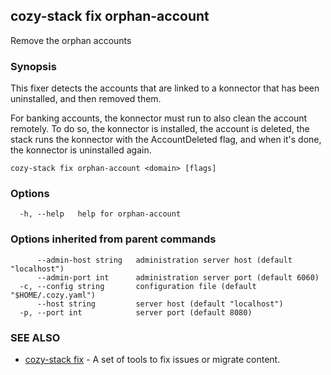 ## cozy-stack fix orphan-account

Remove the orphan accounts

### Synopsis


This fixer detects the accounts that are linked to a konnector that has been
uninstalled, and then removed them.

For banking accounts, the konnector must run to also clean the account
remotely. To do so, the konnector is installed, the account is deleted,
the stack runs the konnector with the AccountDeleted flag, and when it's
done, the konnector is uninstalled again.


```
cozy-stack fix orphan-account <domain> [flags]
```

### Options

```
  -h, --help   help for orphan-account
```

### Options inherited from parent commands

```
      --admin-host string   administration server host (default "localhost")
      --admin-port int      administration server port (default 6060)
  -c, --config string       configuration file (default "$HOME/.cozy.yaml")
      --host string         server host (default "localhost")
  -p, --port int            server port (default 8080)
```

### SEE ALSO

* [cozy-stack fix](cozy-stack_fix.md)	 - A set of tools to fix issues or migrate content.

